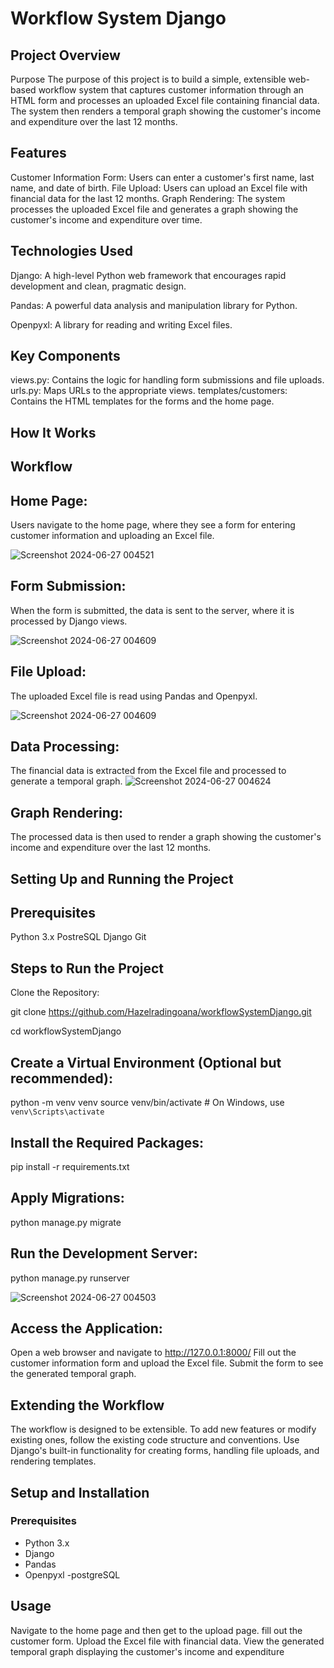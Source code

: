 # Workflow System Django

## Project Overview

Purpose
The purpose of this project is to build a simple, extensible web-based workflow system that captures customer information through an HTML form and processes an uploaded Excel file containing financial data. The system then renders a temporal graph showing the customer's income and expenditure over the last 12 months.

## Features
Customer Information Form: Users can enter a customer's first name, last name, and date of birth.
File Upload: Users can upload an Excel file with financial data for the last 12 months.
Graph Rendering: The system processes the uploaded Excel file and generates a graph showing the customer's income and expenditure over time.


## Technologies Used
Django: A high-level Python web framework that encourages rapid development and clean, pragmatic design.

Pandas: A powerful data analysis and manipulation library for Python.

Openpyxl: A library for reading and writing Excel files.


## Key Components
views.py: Contains the logic for handling form submissions and file uploads.
urls.py: Maps URLs to the appropriate views.
templates/customers: Contains the HTML templates for the forms and the home page.


## How It Works

## Workflow

## Home Page:

Users navigate to the home page, where they see a form for entering customer information and uploading an Excel file.

![Screenshot 2024-06-27 004521](https://github.com/Hazelradingoana/workflowSystemDjango/assets/125089769/d9b476c2-3221-4c6d-9d48-d916dc05ac2a)


## Form Submission:

When the form is submitted, the data is sent to the server, where it is processed by Django views.

![Screenshot 2024-06-27 004609](https://github.com/Hazelradingoana/workflowSystemDjango/assets/125089769/7af32ec6-7a3c-40e7-9817-f4893227fc07)


## File Upload:

The uploaded Excel file is read using Pandas and Openpyxl.

![Screenshot 2024-06-27 004609](https://github.com/Hazelradingoana/workflowSystemDjango/assets/125089769/7af32ec6-7a3c-40e7-9817-f4893227fc07)

## Data Processing:

The financial data is extracted from the Excel file and processed to generate a temporal graph.
![Screenshot 2024-06-27 004624](https://github.com/Hazelradingoana/workflowSystemDjango/assets/125089769/1cc50089-c8b3-40d9-986f-01558078a61e)


## Graph Rendering:

The processed data is then used to render a graph showing the customer's income and expenditure over the last 12 months.

## Setting Up and Running the Project

## Prerequisites
Python 3.x
PostreSQL
Django
Git


## Steps to Run the Project

Clone the Repository:

git clone https://github.com/Hazelradingoana/workflowSystemDjango.git

cd workflowSystemDjango


## Create a Virtual Environment (Optional but recommended):

python -m venv venv
source venv/bin/activate  # On Windows, use `venv\Scripts\activate`

## Install the Required Packages:

pip install -r requirements.txt
## Apply Migrations:

python manage.py migrate

## Run the Development Server:

python manage.py runserver

![Screenshot 2024-06-27 004503](https://github.com/Hazelradingoana/workflowSystemDjango/assets/125089769/0f08e2a0-fd61-4f1a-89cf-934b19fca6ca)


## Access the Application:

Open a web browser and navigate to http://127.0.0.1:8000/
Fill out the customer information form and upload the Excel file.
Submit the form to see the generated temporal graph.


## Extending the Workflow

The workflow is designed to be extensible. To add new features or modify existing ones, follow the existing code structure and conventions. Use Django's built-in functionality for creating forms, handling file uploads, and rendering templates.

## Setup and Installation

### Prerequisites

- Python 3.x
- Django
- Pandas
- Openpyxl
-postgreSQL


## Usage
Navigate to the home page and then get to the upload page.
fill out the customer form.
Upload the Excel file with financial data.
View the generated temporal graph displaying the customer's income and expenditure
